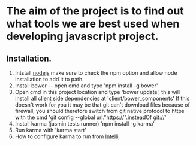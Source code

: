The aim of the project is to find out what tools we are best used when developing javascript project.
=====================================================================================================

Installation.
-------------
1. Intstall [nodejs](http://nodejs.org/) make sure to check the npm option and allow node installation to add it to path.
2. Install bower -- open cmd and type 'npm install -g bower'
3. Open cmd in this project location and type 'bower update', this will install all client side dependencies at
'client/bower_components'
If this doesn't work for you it may be that git can't download files because of firewall, you should therefore switch from
git native protocol to https with the cmd 'git config --global url."https://".insteadOf git://'
4. Install karma (jasmin tests runner) 'npm install -g karma'
5. Run karma with 'karma start'
6. How to configure karma to run from [Intellij](http://blog.jdriven.com/2013/05/integrating-karma-testacular-test-runner-in-webstorm-idea/)
